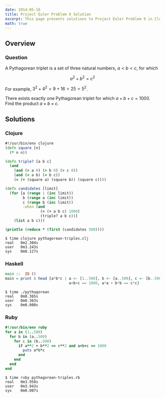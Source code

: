 ```yaml
---
date: 2014-05-16
title: Project Euler Problem 9 Solution
excerpt: This page presents solutions to Project Euler Problem 9 in Clojure, Haskell and Ruby.
math: true
---
```



## Overview


### Question

A Pythagorean triplet is a set of three natural numbers, $a < b < c$, 
for which

$$a^2 + b^2 = c^2$$

For example, $3^2 + 4^2 = 9 + 16 = 25 = 5^2$.

There exists exactly one Pythagorean triplet for which $a + b + c = 1000$.
Find the product $a \times b \times c$.






## Solutions

### Clojure

```clojure
#!/usr/bin/env clojure
(defn square [n]
  (* n n))

(defn triple? [a b c]
  (and
    (and (> a 0) (> b 0) (> c 0))
    (and (< a b) (< b c))
    (= (+ (square a) (square b)) (square c))))

(defn candidates [limit]
  (for [a (range 1 (inc limit)) 
        b (range a (inc limit)) 
        c (range b (inc limit))
        :when (and 
                (= (+ a b c) 1000)
                (triple? a b c))] 
    (list a b c)))

(println (reduce * (first (candidates 500))))
```


```
$ time clojure pythagorean-triples.clj
real   0m2.304s
user   0m3.243s
sys    0m0.127s
```



### Haskell

```haskell
main ::  IO ()
main = print $ head [a*b*c | a <- [1..500], b <- [a..500], c <- [b..500],
                             a+b+c == 1000, a*a + b*b == c*c]
```


```
$ time ./pythagorean
real   0m0.365s
user   0m0.363s
sys    0m0.000s
```



### Ruby

```ruby
#!/usr/bin/env ruby
for a in (1..500)
  for b in (a..500)
    for c in (b..500)
      if a**2 + b**2 == c**2 and a+b+c == 1000
        puts a*b*c
      end
    end
  end
end
```


```
$ time ruby pythagorean-triples.rb
real   0m3.950s
user   0m3.943s
sys    0m0.007s
```


